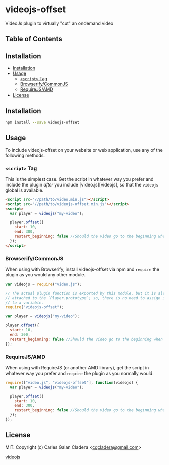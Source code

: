 # videojs-offset

VideoJs plugin to virtually &#34;cut&#34; an ondemand video

## Table of Contents

<!-- START doctoc generated TOC please keep comment here to allow auto update -->
<!-- DON'T EDIT THIS SECTION, INSTEAD RE-RUN doctoc TO UPDATE -->

## Installation

- [Installation](#installation)
- [Usage](#usage)
  - [`<script>` Tag](#script-tag)
  - [Browserify/CommonJS](#browserifycommonjs)
  - [RequireJS/AMD](#requirejsamd)
- [License](#license)

<!-- END doctoc generated TOC please keep comment here to allow auto update -->

## Installation

```sh
npm install --save videojs-offset
```

## Usage

To include videojs-offset on your website or web application, use any of the following methods.

### `<script>` Tag

This is the simplest case. Get the script in whatever way you prefer and include the plugin _after_ you include [video.js][videojs], so that the `videojs` global is available.

```html
<script src="//path/to/video.min.js"></script>
<script src="//path/to/videojs-offset.min.js"></script>
<script>
  var player = videojs("my-video");

  player.offset({
    start: 10,
    end: 300,
    restart_beginning: false //Should the video go to the beginning when it ends
  });
</script>
```

### Browserify/CommonJS

When using with Browserify, install videojs-offset via npm and `require` the plugin as you would any other module.

```js
var videojs = require("video.js");

// The actual plugin function is exported by this module, but it is also
// attached to the `Player.prototype`; so, there is no need to assign it
// to a variable.
require("videojs-offset");

var player = videojs("my-video");

player.offset({
  start: 10,
  end: 300,
  restart_beginning: false //Should the video go to the beginning when it ends
});
```

### RequireJS/AMD

When using with RequireJS (or another AMD library), get the script in whatever way you prefer and `require` the plugin as you normally would:

```js
require(["video.js", "videojs-offset"], function(videojs) {
  var player = videojs("my-video");

  player.offset({
    start: 10,
    end: 300,
    restart_beginning: false //Should the video go to the beginning when it ends
  });
});
```

## License

MIT. Copyright (c) Carles Galan Cladera &lt;cgcladera@gmail.com&gt;

[videojs](http://videojs.com/)
